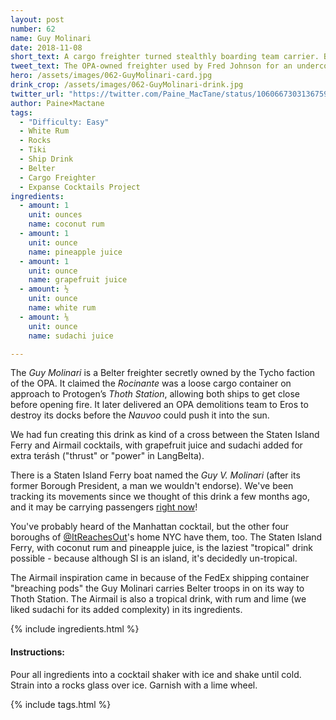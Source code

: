 ```yaml
---
layout: post
number: 62
name: Guy Molinari
date: 2018-11-08
short_text: A cargo freighter turned stealthly boarding team carrier. Belter ingenuity at work! 
tweet_text: The OPA-owned freighter used by Fred Johnson for an undercover attack on Thoth Station, during which half the Belter troops were lost in a destroyed boarding pod.
hero: /assets/images/062-GuyMolinari-card.jpg
drink_crop: /assets/images/062-GuyMolinari-drink.jpg
twitter_url: "https://twitter.com/Paine_MacTane/status/1060667303136759809"
author: Paine×Mactane
tags:
  - "Difficulty: Easy"
  - White Rum
  - Rocks
  - Tiki
  - Ship Drink
  - Belter
  - Cargo Freighter
  - Expanse Cocktails Project
ingredients:
  - amount: 1
    unit: ounces
    name: coconut rum
  - amount: 1
    unit: ounce
    name: pineapple juice
  - amount: 1
    unit: ounce
    name: grapefruit juice
  - amount: ½
    unit: ounce
    name: white rum
  - amount: ⅛
    unit: ounce
    name: sudachi juice

---
```


The *Guy Molinari* is a Belter freighter secretly owned by the Tycho faction of the OPA. It claimed the *Rocinante* was a loose cargo container on approach to Protogen’s *Thoth Station*, allowing both ships to get close before opening fire. It later delivered an OPA demolitions team to Eros to destroy its docks before the *Nauvoo* could push it into the sun.

We had fun creating this drink as kind of a cross between the Staten Island Ferry and Airmail cocktails, with grapefruit juice and sudachi added for extra terásh ("thrust" or "power" in LangBelta).

There is a Staten Island Ferry boat named the *Guy V. Molinari* (after its former Borough President, a man we wouldn't endorse). We've been tracking its movements since we thought of this drink a few months ago, and it may be carrying passengers [right now](https://www.marinetraffic.com/en/ais/home/shipid:430262/zoom:10)!

You've probably heard of the Manhattan cocktail, but the other four boroughs of [@ItReachesOut](https://twitter.com/itreachesout)'s home NYC have them, too. The Staten Island Ferry, with coconut rum and pineapple juice, is the laziest "tropical" drink possible - because although SI is an island, it's decidedly un-tropical.

The Airmail inspiration came in because of the FedEx shipping container "breaching pods" the Guy Molinari carries Belter troops in on its way to Thoth Station. The Airmail is also a tropical drink, with rum and lime (we liked sudachi for its added complexity) in its ingredients.



{% include ingredients.html %}

#### Instructions:

Pour all ingredients into a cocktail shaker with ice and shake until cold. Strain into a rocks glass over ice. Garnish with a lime wheel. 

{% include tags.html %}

